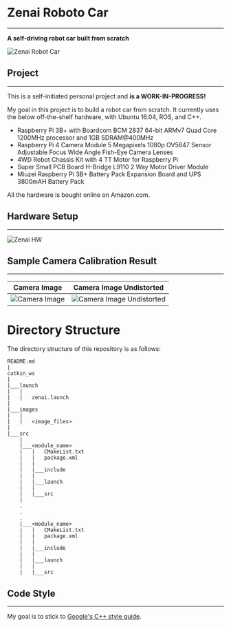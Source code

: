 # **Zenai Roboto Car**
---
**A self-driving robot car built from scratch**

[//]: # (Image References)
[image0]: ./catkin_ws/images/zenai.png "Zenai Robot Car"
[image1]: ./catkin_ws/images/zenai_making.png "Zenai HW"
[image2]: ./catkin_ws/images/track.jpg "Camera Image"
[image3]: ./catkin_ws/images/track_undist.jpg "Camera Image Undistorted"

![][image0]
## Project
---
This is a self-initiated personal project and **is a WORK-IN-PROGRESS!**

My goal in this project is to build a robot car from scratch. It currently uses the below off-the-shelf hardware, with Ubuntu 16.04, ROS, and C++.

- Raspberry Pi 3B+ with Boardcom BCM 2837 64-bit ARMv7 Quad Core 1200MHz processor and 1GB SDRAM@400MHz
- Raspberry Pi 4 Camera Module 5 Megapixels 1080p OV5647 Sensor Adjustable Focus Wide Angle Fish-Eye Camera Lenses
- 4WD Robot Chassis Kit with 4 TT Motor for Raspberry Pi
- Super Small PCB Board H-Bridge L9110 2 Way Motor Driver Module
- Miuzei Raspberry Pi 3B+ Battery Pack Expansion Board and UPS 3800mAH Battery Pack

All the hardware is bought online on Amazon.com.

## Hardware Setup
---
![][image1]


## Sample Camera Calibration Result
---

Camera Image | Camera Image Undistorted
:---------:|:----------:
![][image2]|![][image3]

# Directory Structure
The directory structure of this repository is as follows:

```
README.md
|
catkin_ws
|
|___launch
|   |   
|   |   zenai.launch
|   
|___images
|   |   
|   |   <image_files>
|   
|___src
    |
	|___<module_name>
    |   |   CMakeList.txt
    |   |   package.xml
    |   |
    |   |___include
    |   |   
    |   |___launch
    |   |
    |   |___src
    |
	.
	.
	.
	|___<module_name>
    |   |   CMakeList.txt
    |   |   package.xml
    |   |
    |   |___include
    |   |   
    |   |___launch
    |   |
    |   |___src
```

## Code Style
---
My goal is to stick to [Google's C++ style guide](https://google.github.io/styleguide/cppguide.html).
